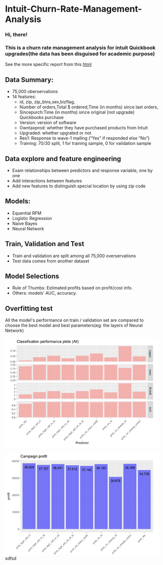 # Intuit-Churn-Rate-Management-Analysis

### Hi, there!
### This is a churn rate management analysis for intuit Quickbook upgrades(the data has been disguised for academic purpose)

See the more specific report from this [html](report/intuit.html)

## Data Summary: 
* 75,000 oberservations
* 14 features:
    * id, zip, zip_bins,sex,bizflag,
    * Number of orders,Total $ ordered,Time (in months) since last orders,
    * Sincepurch:Time (in months) since original (not upgrade) Quickbooks purchase
    * Version: version of software
    * Owntaxprod: whether they have purchased products from Intuit
    * Upgraded: whether upgrated or not 
    * Res1: Response to wave-1 mailing (“Yes” if responded else “No”)
    * Training:  70/30 split, 1 for training sample, 0 for validation sample

## Data explore and feature engineering

* Exam relationships between predictors and response variable, one by one
* Add interactions between features
* Add new features to distinguish special location by using zip code

## Models:

* Equential RFM
* Logistic Regression
* Naive Bayes
* Neural Network

## Train, Validation and Test

* Train and validation are split among all 75,000 overservations
* Test data comes from another dataset

## Model Selections

* Rule of Thumbs: Estimated profits based on profit/cost info.
* Others: models' AUC, accuracy.

## Overfitting test

All the model's performance on train / validation set are compared to choose the best model and best parameters(eg: the layers of Neural Network)


![model result_2](pics/model_comparison_2.png)

![model result](pics/model_comparison.png)
sdfsd
